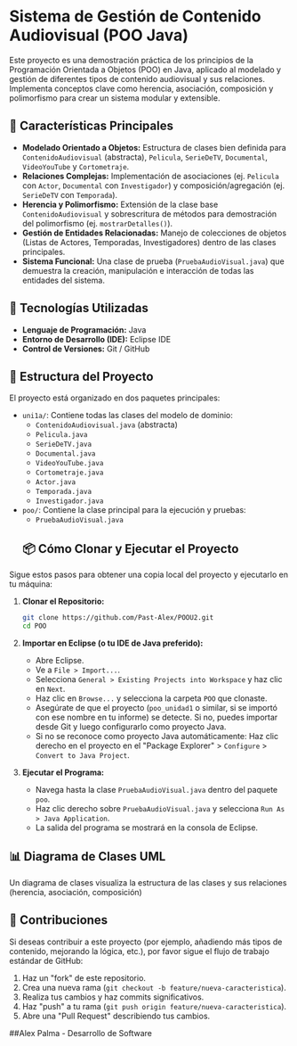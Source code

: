 # Sistema de Gestión de Contenido Audiovisual (POO Java)
Este proyecto es una demostración práctica de los principios de la Programación Orientada a Objetos (POO) en Java, aplicado al modelado y gestión de diferentes tipos de contenido audiovisual y sus relaciones. Implementa conceptos clave como herencia, asociación, composición y polimorfismo para crear un sistema modular y extensible.

## 🌟 Características Principales

* **Modelado Orientado a Objetos:** Estructura de clases bien definida para `ContenidoAudiovisual` (abstracta), `Pelicula`, `SerieDeTV`, `Documental`, `VideoYouTube` y `Cortometraje`.
* **Relaciones Complejas:** Implementación de asociaciones (ej. `Pelicula` con `Actor`, `Documental` con `Investigador`) y composición/agregación (ej. `SerieDeTV` con `Temporada`).
* **Herencia y Polimorfismo:** Extensión de la clase base `ContenidoAudiovisual` y sobrescritura de métodos para demostración del polimorfismo (ej. `mostrarDetalles()`).
* **Gestión de Entidades Relacionadas:** Manejo de colecciones de objetos (Listas de Actores, Temporadas, Investigadores) dentro de las clases principales.
* **Sistema Funcional:** Una clase de prueba (`PruebaAudioVisual.java`) que demuestra la creación, manipulación e interacción de todas las entidades del sistema.

## 🚀 Tecnologías Utilizadas

* **Lenguaje de Programación:** Java
* **Entorno de Desarrollo (IDE):** Eclipse IDE
* **Control de Versiones:** Git / GitHub

## 📁 Estructura del Proyecto

El proyecto está organizado en dos paquetes principales:

* `uni1a/`: Contiene todas las clases del modelo de dominio:
    * `ContenidoAudiovisual.java` (abstracta)
    * `Pelicula.java`
    * `SerieDeTV.java`
    * `Documental.java`
    * `VideoYouTube.java`
    * `Cortometraje.java`
    * `Actor.java`
    * `Temporada.java`
    * `Investigador.java`
* `poo/`: Contiene la clase principal para la ejecución y pruebas:
    * `PruebaAudioVisual.java`
  ## 📦 Cómo Clonar y Ejecutar el Proyecto

Sigue estos pasos para obtener una copia local del proyecto y ejecutarlo en tu máquina:

1.  **Clonar el Repositorio:**
    ```bash
    git clone https://github.com/Past-Alex/POOU2.git
    cd POO
    ```

2.  **Importar en Eclipse (o tu IDE de Java preferido):**
    * Abre Eclipse.
    * Ve a `File > Import...`.
    * Selecciona `General > Existing Projects into Workspace` y haz clic en `Next`.
    * Haz clic en `Browse...` y selecciona la carpeta `POO` que clonaste.
    * Asegúrate de que el proyecto (`poo_unidad1` o similar, si se importó con ese nombre en tu informe) se detecte. Si no, puedes importar desde Git y luego configurarlo como proyecto Java.
    * Si no se reconoce como proyecto Java automáticamente: Haz clic derecho en el proyecto en el "Package Explorer" > `Configure` > `Convert to Java Project`.

3.  **Ejecutar el Programa:**
    * Navega hasta la clase `PruebaAudioVisual.java` dentro del paquete `poo`.
    * Haz clic derecho sobre `PruebaAudioVisual.java` y selecciona `Run As > Java Application`.
    * La salida del programa se mostrará en la consola de Eclipse.

## 📊 Diagrama de Clases UML

Un diagrama de clases visualiza la estructura de las clases y sus relaciones (herencia, asociación, composición)

## 🤝 Contribuciones

Si deseas contribuir a este proyecto (por ejemplo, añadiendo más tipos de contenido, mejorando la lógica, etc.), por favor sigue el flujo de trabajo estándar de GitHub:

1.  Haz un "fork" de este repositorio.
2.  Crea una nueva rama (`git checkout -b feature/nueva-caracteristica`).
3.  Realiza tus cambios y haz commits significativos.
4.  Haz "push" a tu rama (`git push origin feature/nueva-caracteristica`).
5.  Abre una "Pull Request" describiendo tus cambios.

##Alex Palma - Desarrollo de Software
